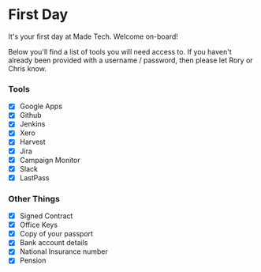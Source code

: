 # First Day

It's your first day at Made Tech. Welcome on-board! 

Below you'll find a list of tools you will need access to. If you haven't already been provided with a username / password, then please let Rory or Chris know. 

### Tools
* [x] Google Apps
* [x] Github
* [x] Jenkins
* [x] Xero
* [x] Harvest
* [x] Jira
* [x] Campaign Monitor
* [x] Slack
* [x] LastPass

### Other Things
* [x] Signed Contract
* [x] Office Keys
* [x] Copy of your passport
* [x] Bank account details
* [x] National Insurance number
* [x] Pension 